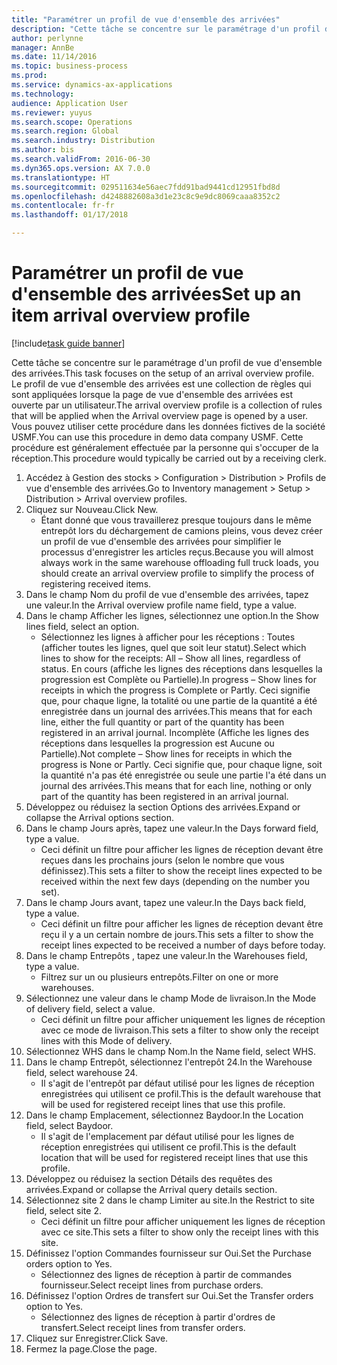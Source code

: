 ```yaml
---
title: "Paramétrer un profil de vue d'ensemble des arrivées"
description: "Cette tâche se concentre sur le paramétrage d'un profil de vue d'ensemble des arrivées."
author: perlynne
manager: AnnBe
ms.date: 11/14/2016
ms.topic: business-process
ms.prod: 
ms.service: dynamics-ax-applications
ms.technology: 
audience: Application User
ms.reviewer: yuyus
ms.search.scope: Operations
ms.search.region: Global
ms.search.industry: Distribution
ms.author: bis
ms.search.validFrom: 2016-06-30
ms.dyn365.ops.version: AX 7.0.0
ms.translationtype: HT
ms.sourcegitcommit: 029511634e56aec7fdd91bad9441cd12951fbd8d
ms.openlocfilehash: d4248882608a3d1e23c8c9e9dc8069caaa8352c2
ms.contentlocale: fr-fr
ms.lasthandoff: 01/17/2018

---
```

# <a name="set-up-an-item-arrival-overview-profile"></a><span data-ttu-id="180b3-103">Paramétrer un profil de vue d'ensemble des arrivées</span><span class="sxs-lookup"><span data-stu-id="180b3-103">Set up an item arrival overview profile</span></span>

[!include[task guide banner](../../includes/task-guide-banner.md)]

<span data-ttu-id="180b3-104">Cette tâche se concentre sur le paramétrage d'un profil de vue d'ensemble des arrivées.</span><span class="sxs-lookup"><span data-stu-id="180b3-104">This task focuses on the setup of an arrival overview profile.</span></span> <span data-ttu-id="180b3-105">Le profil de vue d'ensemble des arrivées est une collection de règles qui sont appliquées lorsque la page de vue d'ensemble des arrivées est ouverte par un utilisateur.</span><span class="sxs-lookup"><span data-stu-id="180b3-105">The arrival overview profile is a collection of rules that will be applied when the Arrival overview page is opened by a user.</span></span> <span data-ttu-id="180b3-106">Vous pouvez utiliser cette procédure dans les données fictives de la société USMF.</span><span class="sxs-lookup"><span data-stu-id="180b3-106">You can use this procedure in demo data company USMF.</span></span> <span data-ttu-id="180b3-107">Cette procédure est généralement effectuée par la personne qui s'occuper de la réception.</span><span class="sxs-lookup"><span data-stu-id="180b3-107">This procedure would typically be carried out by a receiving clerk.</span></span>





1. <span data-ttu-id="180b3-108">Accédez à Gestion des stocks > Configuration > Distribution > Profils de vue d'ensemble des arrivées.</span><span class="sxs-lookup"><span data-stu-id="180b3-108">Go to Inventory management > Setup > Distribution > Arrival overview profiles.</span></span>
2. <span data-ttu-id="180b3-109">Cliquez sur Nouveau.</span><span class="sxs-lookup"><span data-stu-id="180b3-109">Click New.</span></span>
    * <span data-ttu-id="180b3-110">Étant donné que vous travaillerez presque toujours dans le même entrepôt lors du déchargement de camions pleins, vous devez créer un profil de vue d'ensemble des arrivées pour simplifier le processus d'enregistrer les articles reçus.</span><span class="sxs-lookup"><span data-stu-id="180b3-110">Because you will almost always work in the same warehouse offloading full truck loads, you should create an arrival overview profile to simplify the process of registering received items.</span></span>  
3. <span data-ttu-id="180b3-111">Dans le champ Nom du profil de vue d'ensemble des arrivées, tapez une valeur.</span><span class="sxs-lookup"><span data-stu-id="180b3-111">In the Arrival overview profile name field, type a value.</span></span>
4. <span data-ttu-id="180b3-112">Dans le champ Afficher les lignes, sélectionnez une option.</span><span class="sxs-lookup"><span data-stu-id="180b3-112">In the Show lines field, select an option.</span></span>
    * <span data-ttu-id="180b3-113">Sélectionnez les lignes à afficher pour les réceptions : Toutes (afficher toutes les lignes, quel que soit leur statut).</span><span class="sxs-lookup"><span data-stu-id="180b3-113">Select which lines to show for the receipts:   All – Show all lines, regardless of status.</span></span>   <span data-ttu-id="180b3-114">En cours (affiche les lignes des réceptions dans lesquelles la progression est Complète ou Partielle).</span><span class="sxs-lookup"><span data-stu-id="180b3-114">In progress – Show lines for receipts in which the progress is Complete or Partly.</span></span> <span data-ttu-id="180b3-115">Ceci signifie que, pour chaque ligne, la totalité ou une partie de la quantité a été enregistrée dans un journal des arrivées.</span><span class="sxs-lookup"><span data-stu-id="180b3-115">This means that for each line, either the full quantity or part of the quantity has been registered in an arrival journal.</span></span>   <span data-ttu-id="180b3-116">Incomplète (Affiche les lignes des réceptions dans lesquelles la progression est Aucune ou Partielle).</span><span class="sxs-lookup"><span data-stu-id="180b3-116">Not complete – Show lines for receipts in which the progress is None or Partly.</span></span> <span data-ttu-id="180b3-117">Ceci signifie que, pour chaque ligne, soit la quantité n'a pas été enregistrée ou seule une partie l'a été dans un journal des arrivées.</span><span class="sxs-lookup"><span data-stu-id="180b3-117">This means that for each line, nothing or only part of the quantity has been registered in an arrival journal.</span></span>  
5. <span data-ttu-id="180b3-118">Développez ou réduisez la section Options des arrivées.</span><span class="sxs-lookup"><span data-stu-id="180b3-118">Expand or collapse the Arrival options section.</span></span>
6. <span data-ttu-id="180b3-119">Dans le champ Jours après, tapez une valeur.</span><span class="sxs-lookup"><span data-stu-id="180b3-119">In the Days forward field, type a value.</span></span>
    * <span data-ttu-id="180b3-120">Ceci définit un filtre pour afficher les lignes de réception devant être reçues dans les prochains jours (selon le nombre que vous définissez).</span><span class="sxs-lookup"><span data-stu-id="180b3-120">This sets a filter to show the receipt lines expected to be received within the next few days (depending on the number you set).</span></span>  
7. <span data-ttu-id="180b3-121">Dans le champ Jours avant, tapez une valeur.</span><span class="sxs-lookup"><span data-stu-id="180b3-121">In the Days back field, type a value.</span></span>
    * <span data-ttu-id="180b3-122">Ceci définit un filtre pour afficher les lignes de réception devant être reçu il y a un certain nombre de jours.</span><span class="sxs-lookup"><span data-stu-id="180b3-122">This sets a filter to show the receipt lines expected to be received a number of days before today.</span></span>  
8. <span data-ttu-id="180b3-123">Dans le champ Entrepôts , tapez une valeur.</span><span class="sxs-lookup"><span data-stu-id="180b3-123">In the Warehouses field, type a value.</span></span>
    * <span data-ttu-id="180b3-124">Filtrez sur un ou plusieurs entrepôts.</span><span class="sxs-lookup"><span data-stu-id="180b3-124">Filter on one or more warehouses.</span></span>  
9. <span data-ttu-id="180b3-125">Sélectionnez une valeur dans le champ Mode de livraison.</span><span class="sxs-lookup"><span data-stu-id="180b3-125">In the Mode of delivery field, select a value.</span></span>
    * <span data-ttu-id="180b3-126">Ceci définit un filtre pour afficher uniquement les lignes de réception avec ce mode de livraison.</span><span class="sxs-lookup"><span data-stu-id="180b3-126">This sets a filter to show only the receipt lines with this Mode of delivery.</span></span>  
10. <span data-ttu-id="180b3-127">Sélectionnez WHS dans le champ Nom.</span><span class="sxs-lookup"><span data-stu-id="180b3-127">In the Name field, select WHS.</span></span>
11. <span data-ttu-id="180b3-128">Dans le champ Entrepôt, sélectionnez l'entrepôt 24.</span><span class="sxs-lookup"><span data-stu-id="180b3-128">In the Warehouse field, select warehouse 24.</span></span>
    * <span data-ttu-id="180b3-129">Il s'agit de l'entrepôt par défaut utilisé pour les lignes de réception enregistrées qui utilisent ce profil.</span><span class="sxs-lookup"><span data-stu-id="180b3-129">This is the default warehouse that will be used for registered receipt lines that use this profile.</span></span>  
12. <span data-ttu-id="180b3-130">Dans le champ Emplacement, sélectionnez Baydoor.</span><span class="sxs-lookup"><span data-stu-id="180b3-130">In the Location field, select Baydoor.</span></span>
    * <span data-ttu-id="180b3-131">Il s'agit de l'emplacement par défaut utilisé pour les lignes de réception enregistrées qui utilisent ce profil.</span><span class="sxs-lookup"><span data-stu-id="180b3-131">This is the default location that will be used for registered receipt lines that use this profile.</span></span>  
13. <span data-ttu-id="180b3-132">Développez ou réduisez la section Détails des requêtes des arrivées.</span><span class="sxs-lookup"><span data-stu-id="180b3-132">Expand or collapse the Arrival query details section.</span></span>
14. <span data-ttu-id="180b3-133">Sélectionnez site 2 dans le champ Limiter au site.</span><span class="sxs-lookup"><span data-stu-id="180b3-133">In the Restrict to site field, select site 2.</span></span>
    * <span data-ttu-id="180b3-134">Ceci définit un filtre pour afficher uniquement les lignes de réception avec ce site.</span><span class="sxs-lookup"><span data-stu-id="180b3-134">This sets a filter to show only the receipt lines with this site.</span></span>  
15. <span data-ttu-id="180b3-135">Définissez l'option Commandes fournisseur sur Oui.</span><span class="sxs-lookup"><span data-stu-id="180b3-135">Set the Purchase orders option to Yes.</span></span>
    * <span data-ttu-id="180b3-136">Sélectionnez des lignes de réception à partir de commandes fournisseur.</span><span class="sxs-lookup"><span data-stu-id="180b3-136">Select receipt lines from purchase orders.</span></span>  
16. <span data-ttu-id="180b3-137">Définissez l'option Ordres de transfert sur Oui.</span><span class="sxs-lookup"><span data-stu-id="180b3-137">Set the Transfer orders option to Yes.</span></span>
    * <span data-ttu-id="180b3-138">Sélectionnez des lignes de réception à partir d'ordres de transfert.</span><span class="sxs-lookup"><span data-stu-id="180b3-138">Select receipt lines from transfer orders.</span></span>  
17. <span data-ttu-id="180b3-139">Cliquez sur Enregistrer.</span><span class="sxs-lookup"><span data-stu-id="180b3-139">Click Save.</span></span>
18. <span data-ttu-id="180b3-140">Fermez la page.</span><span class="sxs-lookup"><span data-stu-id="180b3-140">Close the page.</span></span>

